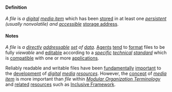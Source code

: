 #### Definition

*A file* is *a [digital](https://github.com/gcassel/Modular-Organization-Terminology/blob/master/terms/digital.md) [media item](https://github.com/gcassel/Modular-Organization-Terminology/blob/master/terms/media-item.md)* which has been [stored](https://github.com/gcassel/Modular-Organization-Terminology/blob/master/terms/store.md) in at least one *[persistent](https://github.com/gcassel/Modular-Organization-Terminology/blob/master/terms/persistent.md) (usually nonvolatile) and [accessible](https://github.com/gcassel/Modular-Organization-Terminology/blob/master/terms/access.md)* [storage address](https://github.com/gcassel/Modular-Organization-Terminology/blob/master/terms/storage-address.md).  

#### Notes

*A file* is *a [directly](https://github.com/gcassel/Modular-Organization-Terminology/blob/master/terms/direct.md) [addressable](https://github.com/gcassel/Modular-Organization-Terminology/blob/master/terms/address.md) [set](https://github.com/gcassel/Modular-Organization-Terminology/blob/master/terms/set.md) of [data](https://github.com/gcassel/Modular-Organization-Terminology/blob/master/terms/data.md)*.  [Agents](https://github.com/gcassel/Modular-Organization-Terminology/blob/master/terms/agent.md) [tend](https://github.com/gcassel/Modular-Organization-Terminology/blob/master/terms/tend.md) to [format](https://github.com/gcassel/Modular-Organization-Terminology/blob/master/terms/format.md) files to be fully *viewable* and [editable](https://github.com/gcassel/Modular-Organization-Terminology/blob/master/terms/edit.md) according to a *[specific](https://github.com/gcassel/Modular-Organization-Terminology/blob/master/terms/specific.md) [technical](https://github.com/gcassel/Modular-Organization-Terminology/blob/master/terms/technical.md) [standard](https://github.com/gcassel/Modular-Organization-Terminology/blob/master/terms/standard.md)* which is [compatible](https://github.com/gcassel/Modular-Organization-Terminology/blob/master/terms/compatible.md) with one or more [applications](https://github.com/gcassel/Modular-Organization-Terminology/blob/master/terms/application.md).  
		
Reliably readable and writable files have been [fundamentally](https://github.com/gcassel/Modular-Organization-Terminology/blob/master/terms/base.md) [important](https://github.com/gcassel/Modular-Organization-Terminology/blob/master/terms/importance.md) to the [development](https://github.com/gcassel/Modular-Organization-Terminology/blob/master/terms/develop.md) of *[digital](https://github.com/gcassel/Modular-Organization-Terminology/blob/master/terms/digital.md) [media](https://github.com/gcassel/Modular-Organization-Terminology/blob/master/terms/media.md) [resources](https://github.com/gcassel/Modular-Organization-Terminology/blob/master/terms/resource.md)*.  However, the [concept](https://github.com/gcassel/Modular-Organization-Terminology/blob/master/terms/concept.md) of *[media item](https://github.com/gcassel/Modular-Organization-Terminology/blob/master/terms/media-item.md)* is more important than *file* within *[Modular Organization Terminology](https://github.com/gcassel/Modular-Organization-Terminology/)* and [related](https://github.com/gcassel/Modular-Organization-Terminology/blob/master/terms/relate.md) [resources](https://github.com/gcassel/Modular-Organization-Terminology/blob/master/terms/resource.md) such as [Inclusive Framework](https://docs.google.com/drawings/d/1-WFMRYdueSBba1atcohX0G585zj-gBNlBvZQBqnEmEs/edit?usp=sharing).
